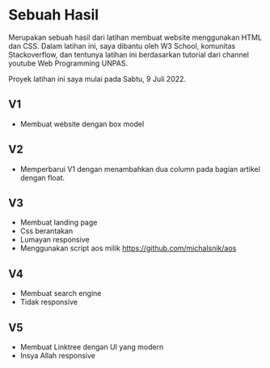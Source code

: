# Sebuah Hasil
Merupakan sebuah hasil dari latihan membuat website menggunakan HTML dan CSS. Dalam latihan ini, saya dibantu oleh W3 School, komunitas Stackoverflow, dan tentunya latihan ini berdasarkan tutorial dari channel youtube Web Programming UNPAS.

Proyek latihan ini saya mulai pada Sabtu, 9 Juli 2022.

## V1
- Membuat website dengan box model
## V2
- Memperbarui V1 dengan menambahkan dua column pada bagian artikel dengan float.
## V3
- Membuat landing page
- Css berantakan
- Lumayan responsive
- Menggunakan script aos milik https://github.com/michalsnik/aos
## V4
- Membuat search engine
- Tidak responsive
## V5
- Membuat Linktree dengan UI yang modern
- Insya Allah responsive
